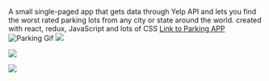 
A small single-paged app that gets data through Yelp API and lets you find the worst rated parking lots from any city or state around the world.
created with react, redux, JavaScript and lots of CSS
[Link to Parking APP](https://dimitritriantafilo.github.io/parking/ "Parking APP")
![Parking Gif](https://i.imgur.com/UQ2U0EQ.gif)
![](http://i.imgur.com/OUkLi.gif)

![](http://i.imgur.com/Ssfp7.gif)

![](http://i.imgur.com/60bts.gif)
